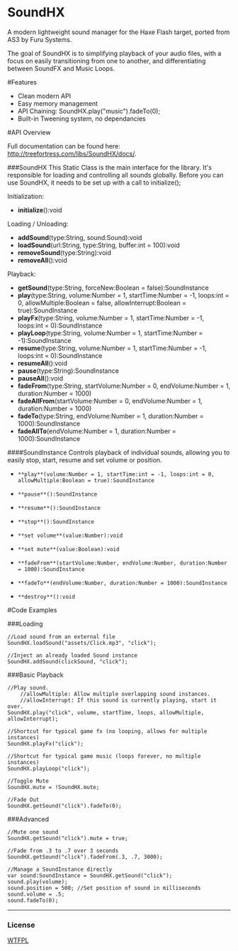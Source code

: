 [license]: https://github.com/treefortress/SoundAS/raw/master/license.txt

SoundHX
=======

A modern lightweight sound manager for the Haxe Flash target, ported from AS3 by Furu Systems. 

The goal of SoundHX is to simplifying playback of your audio files, with a focus on easily transitioning from one to another, and differentiating between SoundFX and Music Loops.

#Features
* Clean modern API
* Easy memory management
* API Chaining: SoundHX.play("music").fadeTo(0);
* Built-in Tweening system, no dependancies

#API Overview

Full documentation can be found here: http://treefortress.com/libs/SoundHX/docs/.

###SoundHX
This Static Class is the main interface for the library. It's responsible for loading and controlling all sounds globally.
Before you can use SoundHX, it needs to be set up with a call to initialize();

Initialization:

*    **initialize**():void

Loading / Unloading: 

*    **addSound**(type:String, sound:Sound):void
*    **loadSound**(url:String, type:String, buffer:int = 100):void
*    **removeSound**(type:String):void
*    **removeAll**():void

Playback:

*    **getSound**(type:String, forceNew:Boolean = false):SoundInstance
*    **play**(type:String, volume:Number = 1, startTime:Number = -1, loops:int = 0, allowMultiple:Boolean = false, allowInterrupt:Boolean = true):SoundInstance
*    **playFx**(type:String, volume:Number = 1, startTime:Number = -1, loops:int = 0):SoundInstance
*    **playLoop**(type:String, volume:Number = 1, startTime:Number = -1):SoundInstance
*    **resume**(type:String, volume:Number = 1, startTime:Number = -1, loops:int = 0):SoundInstance
*    **resumeAll**():void
*    **pause**(type:String):SoundInstance
*    **pauseAll**():void
*    **fadeFrom**(type:String, startVolume:Number = 0, endVolume:Number = 1, duration:Number = 1000)    
*    **fadeAllFrom**(startVolume:Number = 0, endVolume:Number = 1, duration:Number = 1000)
*    **fadeTo**(type:String, endVolume:Number = 1, duration:Number = 1000):SoundInstance
*    **fadeAllTo**(endVolume:Number = 1, duration:Number = 1000):SoundInstance

####SoundInstance
Controls playback of individual sounds, allowing you to easily stop, start, resume and set volume or position.

*     **play**(volume:Number = 1, startTime:int = -1, loops:int = 0, allowMultiple:Boolean = true):SoundInstance
*     **pause**():SoundInstance
*     **resume**():SoundInstance
*     **stop**():SoundInstance
*     **set volume**(value:Number):void
*     **set mute**(value:Boolean):void
*     **fadeFrom**(startVolume:Number, endVolume:Number, duration:Number = 1000):SoundInstance
*     **fadeTo**(endVolume:Number, duration:Number = 1000):SoundInstance
*     **destroy**():void

#Code Examples

###Loading

    //Load sound from an external file
    SoundHX.loadSound("assets/Click.mp3", "click");

    //Inject an already loaded Sound instance
    SoundHX.addSound(clickSound, "click");

###Basic Playback

    //Play sound.
        //allowMultiple: Allow multiple overlapping sound instances.
        //allowInterrupt: If this sound is currently playing, start it over.
    SoundHX.play("click", volume, startTime, loops, allowMultiple, allowInterrupt);

    //Shortcut for typical game fx (no looping, allows for multiple instances)
    SoundHX.playFx("click");

    //Shortcut for typical game music (loops forever, no multiple instances)
    SoundHX.playLoop("click");

    //Toggle Mute 
    SoundHX.mute = !SoundHX.mute;

    //Fade Out
    SoundHX.getSound("click").fadeTo(0);

###Advanced 

    //Mute one sound
    SoundHX.getSound("click").mute = true;

    //Fade from .3 to .7 over 3 seconds
    SoundHX.getSound("click").fadeFrom(.3, .7, 3000);

	//Manage a SoundInstance directly
    var sound:SoundInstance = SoundHX.getSound("click");
    sound.play(volume);
    sound.position = 500; //Set position of sound in milliseconds
    sound.volume = .5; 
	sound.fadeTo(0);

---
### License
[WTFPL][license]

